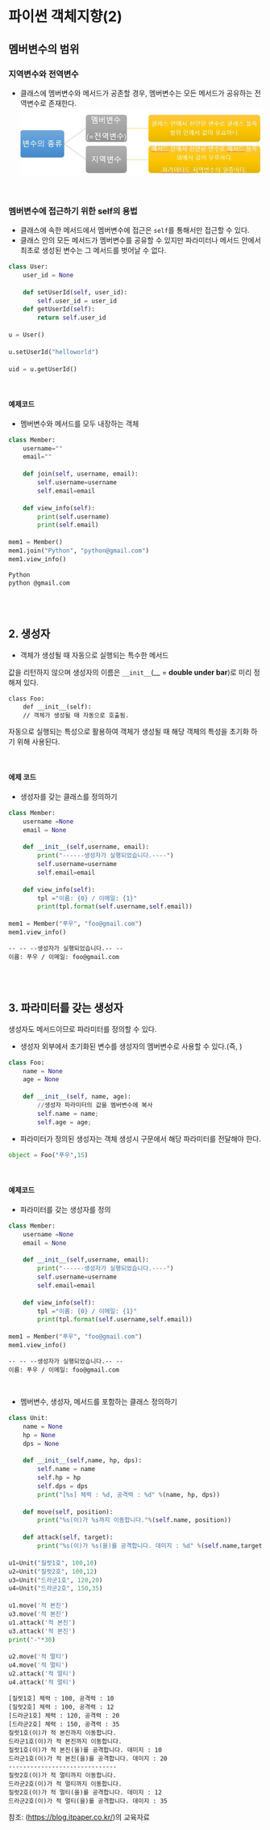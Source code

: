 # 파이썬 객체지향(2)

## 멤버변수의 범위

### 지역변수와 전역변수
 - 클래스에 멤버변수와 메서드가 공존할 경우, 멤버변수는 모든 메서드가 공유하는 전역변수로 존재한다.
 ![멤버변수](Image/chapter18/1_params.JPG)

<br>

### 멤버변수에 접근하기 위한 self의 용법
- 클래스에 속한 메서드에서 멤버변수에 접근은 `self`를 통해서만 접근할 수 있다.
- 클래스 안의 모든 메서드가 멤버변수를 공유할 수 있지만 파라미터나 메서드 안에서 최초로 생성된 변수는 그 메서드를 벗어날 수 없다.
```python
class User:
    user_id = None

    def setUserId(self, user_id):
        self.user_id = user_id
    def getUserId(self):
        return self.user_id

u = User()

u.setUserId("helloworld")

uid = u.getUserId()
```
<br>

#### 예제코드

- 멤버변수와 메서드를 모두 내장하는 객체
```python
class Member:
	username=""
	email=""

	def join(self, username, email):
		self.username=username
		self.email=email

	def view_info(self):
		print(self.username)
		print(self.email)

mem1 = Member()
mem1.join("Python", "python@gmail.com")
mem1.view_info()
```
```
Python
python @gmail.com
```

<br><br>

## 2. 생성자
- 객체가 생성될 때 자동으로 실행되는 특수한 메서드

값을 리턴하지 않으며 생성자의 이름은 `__init__`(__ = **double under bar**)로 미리 정해져 있다.

```
class Foo:
    def __init__(self):
    // 객체가 생성될 때 자동으로 호출됨.
```

자동으로 실행되는 특성으로 활용하여 객체가 생성될 때 해당 객체의 특성을 초기화 하기 위해 사용된다.

<br>

#### 에제 코드
- 생성자를 갖는 클래스를 정의하기
```python
class Member:
	username =None
	email = None

	def __init__(self,username, email):
		print("------생성자가 실행되었습니다.----")
		self.username=username
		self.email=email

	def view_info(self):
		tpl ="이름: {0} / 이메일: {1}"
		print(tpl.format(self.username,self.email))

mem1 = Member("푸우", "foo@gmail.com")
mem1.view_info()
```
```
-- -- --생성자가 실행되었습니다.-- --
이름: 푸우 / 이메일: foo@gmail.com
```

<br><br>

## 3. 파라미터를 갖는 생성자
생성자도 메서드이므로 파라미터를 정의할 수 있다.

- 생성자 외부에서 초기화된 변수를 생성자의 멤버변수로 사용할 수 있다.(즉, )
```python
class Foo:
    name = None
    age = None

    def __init__(self, name, age):
        //생성자 파라미터의 값을 멤버변수에 복사
        self.name = name;
        self.age = age;
```

- 파라미터가 정의된 생성자는 객체 생성시 구문에서 해당 파라미터를 전달해야 한다.
```python
object = Foo("푸우",15)
```

<br>

#### 예제코드
- 파라미터를 갖는 생성자를 정의
```python
class Member:
	username =None
	email = None

	def __init__(self,username, email):
		print("------생성자가 실행되었습니다.----")
		self.username=username
		self.email=email

	def view_info(self):
		tpl ="이름: {0} / 이메일: {1}"
		print(tpl.format(self.username,self.email))

mem1 = Member("푸우", "foo@gmail.com")
mem1.view_info()
```
```
-- -- --생성자가 실행되었습니다.-- --
이름: 푸우 / 이메일: foo@gmail.com
```
<br>

- 멤버변수, 생성자, 메서드를 포함하는 클래스 정의하기
```python
class Unit:
	name = None
	hp = None
	dps = None

	def __init__(self,name, hp, dps):
		self.name = name
		self.hp = hp
		self.dps = dps
		print("[%s] 체력 : %d, 공격력 : %d" %(name, hp, dps))

	def move(self, position):
		print("%s(이)가 %s까지 이동합니다."%(self.name, position))

	def attack(self, target):
		print("%s(이)가 %s(을)를 공격합니다. 데미지 : %d" %(self.name,target, self.dps))

u1=Unit("질럿1호", 100,10)
u2=Unit("질럿2호", 100,12)
u3=Unit("드라군1호", 120,20)
u4=Unit("드라군2호", 150,35)

u1.move('적 본진')
u3.move('적 본진')
u1.attack('적 본진')
u3.attack('적 본진')
print("-"*30)

u2.move('적 멀티')
u4.move('적 멀티')
u2.attack('적 멀티')
u4.attack('적 멀티')
```
```
[질럿1호] 체력 : 100, 공격력 : 10
[질럿2호] 체력 : 100, 공격력 : 12
[드라군1호] 체력 : 120, 공격력 : 20
[드라군2호] 체력 : 150, 공격력 : 35
질럿1호(이)가 적 본진까지 이동합니다.
드라군1호(이)가 적 본진까지 이동합니다.
질럿1호(이)가 적 본진(을)를 공격합니다. 데미지 : 10
드라군1호(이)가 적 본진(을)를 공격합니다. 데미지 : 20
------------------------------
질럿2호(이)가 적 멀티까지 이동합니다.
드라군2호(이)가 적 멀티까지 이동합니다.
질럿2호(이)가 적 멀티(을)를 공격합니다. 데미지 : 12
드라군2호(이)가 적 멀티(을)를 공격합니다. 데미지 : 35
```

참조: (https://blog.itpaper.co.kr/)의 교육자료